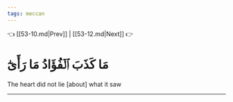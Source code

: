 ```yaml
---
tags: meccan
---
```


👈 [[53-10.md|Prev]] | [[53-12.md|Next]] 👉

# مَا كَذَبَ ٱلۡفُؤَادُ مَا رَأَىٰٓ

The heart did not lie [about] what it saw

---

